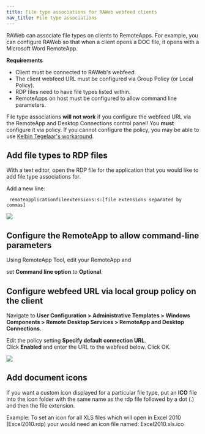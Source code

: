 ```yaml
---
title: File type associations for RAWeb webfeed clients
nav_title: File type associations
---
```


RAWeb can associate file types on clients to RemoteApps. For example, you can configure RAWeb so that when a client opens a DOC file, it opens with a Microsoft Word RemoteApp.

**Requirements**

- Client must be connected to RAWeb's webfeed.
- The client webfeed URL must be configured via Group Policy (or Local Policy).
- RDP files need to have file types listed within.
- RemoteApps on host must be configured to allow command line parameters.

File type associations **will not work** if you configure the webfeed URL via the RemoteApp and Desktop Connections control panel! You **must** configure it via policy. If you cannot configure the policy, you may be able to use [Kelbin Tegelaar's workaround](https://www.cyberdrain.com/adding-remote-app-file-associations-via-powershell/).

## Add file types to RDP files

With a text editor, open the RDP file for the application that you would like to add file type associations for.

Add a new line:

     remoteapplicationfileextensions:s:[file extensions separated by commas]

![][1]

[1]: ./add-file-types-to-rdp-files.png

## Configure the RemoteApp to allow command-line parameters

Using RemoteApp Tool, edit your RemoteApp and

set **Command line option** to **Optional**.

## Configure webfeed URL via local group policy on the client

Navigate to **User Configuration > Administrative Templates > Windows Components > Remote Desktop Services > RemoteApp and Desktop Connections**.

Edit the policy setting **Specify default connection URL**. Click **Enabled** and enter the URL to the webfeed below. Click OK.

![][2]

[2]: ./configure-webfeed-url-via-local-group-policy-on-the-client.png

## Add document icons

If you want a custom icon displayed for a particular file type, put an **ICO** file into the icon folder with the same name as the rdp file followed by a dot (.) and then the file extension.

Example: To set an icon for all XLS files which will open in Excel 2010 (Excel2010.rdp) your would need an icon file named: Excel2010.xls.ico

